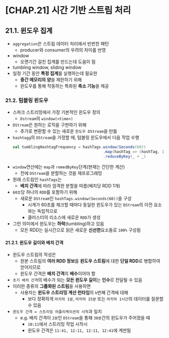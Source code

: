 # [CHAP.21] 시간 기반 스트림 처리

## 21.1. 윈도우 집계
- `aggregation`은 스트림 데이터 처리에서 빈번한 패턴
  - producer와 consumer의 우려의 차이를 반영
- window
  - 오랜기간 걸친 집계를 만드는데 도움이 됨
- tumbling window, sliding window
- 일정 기간 동안 **특정 집계**를 실행하는데 필요한
  - **중간 메모리의 양**을 제한하기 위해
  - 윈도우를 통해 작동하는 특화된 **축소 기능**을 제공
  
### 21.2. 텀블링 윈도우
- 스파크 스트리밍에서 가장 기본적인 윈도우 정의
  - `Dstream`의 `window(<time>)`
- `DStream`은 원하는 로직을 구현하기 위해
  - 추가로 변환할 수 있는 새로운 `윈도우 DStream`을 만듦
- `hashtagg`의 `DStream`을 가정할 때, 텀블링 윈도우에서 다음 작업 수행
  ```scala
  val tumblingHashtagFrequency = hashTags.window(Seconds(60))
                                          .map(hashTag => (hashTag, 1))
                                          .reduceByKey(_ + _)
  ```
- `window`연산에는 `map`과 `remedByKey`단계(현재는 간단한 계산)
  - 전에 `DStream`을 분할하는 것을 재프로그래밍
- 원래 스트림인 `hashTags`는
  - **배치 간격**에 따라 엄격한 분할을 따름(배치당 RDD 1개)
- `60초`당 하나의 `RDD`를 포함하기 위해
  - 새로운 `DStream`인 `hashTags.window(Seconds(60))`을 구성
    - 시계가 60초를 체크할 때마다 동일한 윈도우가 있는 `DStream`의 이전 요소와는 독립적으로
    - 클러스터의 리소스에 새로운 `RDD`가 생성
- 그런 의미에서 윈도우는 **하락**(tumbling)하고 있음
  - 모든 RDD는 실시간으로 읽은 새로운 **신선한**요소들로 `100%` 구성됨

#### 21.2.1. 윈도우 길이와 배치 간격
- 윈도우 스트림의 작성은
  - 원본 스트림의 **여러 RDD 정보**를 **윈도우 스트림**에 대한 **단일 RDD**로 병합하여 얻어지므로
  - 윈도우 간격은 **배치 간격**의 **배수**이어야 함
- `초기 배치 간격`의 배수가 되는 **모든 윈도우 길이**는 **인수**르 전달될 수 있음
- 이러한 종류의 **그룹화된 스트림**을 사용하면
  - 사용자는 **윈도우 스트리밍 계산 런타임**의 `k`번째 간격에 대해
    - 보다 정확하게 `마지막 1분`, `마지막 15분` 또는 `마지막 1시간`의 데이터를 질문할 수 있음
- `윈도우 간격 = 스트리밍 어플리케이션의 시작`과 일치
  - e.g. 배치 간격이 `2분`인 `DStream`을 통해 `30분`간의 윈도우가 주어졌을 때
    - `10:11`에서 스트리밍 작업 시작시
    - 윈도우 간격은 `11:41, 12:11, 12:11, 12:41`에 계싼됨